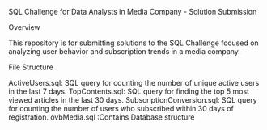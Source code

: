 SQL Challenge for Data Analysts in Media Company - Solution Submission 

Overview

This repository is for submitting solutions to the SQL Challenge focused on analyzing user behavior and subscription trends in a media company.

File Structure

ActiveUsers.sql: SQL query for counting the number of unique active users in the last 7 days.
TopContents.sql: SQL query for finding the top 5 most viewed articles in the last 30 days.
SubscriptionConversion.sql: SQL query for counting the number of users who subscribed within 30 days of registration.
ovbMedia.sql :Contains Database structure
